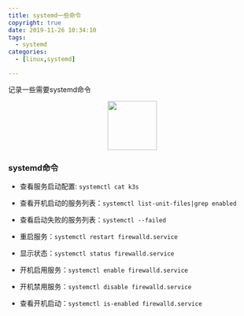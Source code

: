 ```yaml
---
title: systemd一些命令
copyright: true
date: 2019-11-26 10:34:10
tags:
  - systemd
categories:
  - [linux,systemd]

---
```


记录一些需要systemd命令
<!--more-->


<center>
<img src="//zhangzw001.github.io/images/dockerniu.jpeg" width = "100" height = "100" style="border: 0"/>
</center>


### systemd命令
- 查看服务启动配置: `systemctl cat k3s`
- 查看开机启动的服务列表：`systemctl list-unit-files|grep enabled`
- 查看启动失败的服务列表：`systemctl --failed`

- 重启服务：`systemctl restart firewalld.service`
- 显示状态：`systemctl status firewalld.service`
- 开机启用服务：`systemctl enable firewalld.service`
- 开机禁用服务：`systemctl disable firewalld.service`
- 查看开机启动：`systemctl is-enabled firewalld.service`


